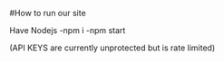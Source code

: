 #How to run our site

Have Nodejs
-npm i
-npm start

(API KEYS are currently unprotected but is rate limited)
